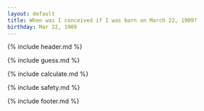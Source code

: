 ```yaml
---
layout: default
title: When was I conceived if I was born on March 22, 1909?
birthday: Mar 22, 1909
---
```


{% include header.md %}

{% include guess.md %}

{% include calculate.md %}

{% include safety.md %}

{% include footer.md %}



